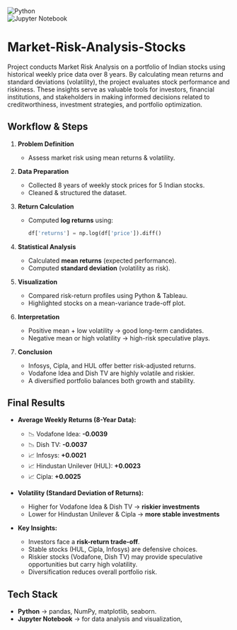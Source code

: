 ![Python](https://img.shields.io/badge/Python-3.8+-blue.svg)  
![Jupyter Notebook](https://img.shields.io/badge/Language-Jupyter%20Notebook-orange?logo=jupyter&logoColor=white)

# Market-Risk-Analysis-Stocks
Project conducts Market Risk Analysis on a portfolio of Indian stocks using historical weekly price data over 8 years. By calculating mean returns and standard deviations (volatility), the project evaluates stock performance and riskiness. These insights serve as valuable tools for investors, financial institutions, and stakeholders in making informed decisions related to creditworthiness, investment strategies, and portfolio optimization.

## Workflow & Steps ##

1. **Problem Definition**  
   - Assess market risk using mean returns & volatility.

2. **Data Preparation**  
   - Collected 8 years of weekly stock prices for 5 Indian stocks.  
   - Cleaned & structured the dataset.  

3. **Return Calculation**  
   - Computed **log returns** using:  
     ```python
     df['returns'] = np.log(df['price']).diff()
     ```

4. **Statistical Analysis**  
   - Calculated **mean returns** (expected performance).  
   - Computed **standard deviation** (volatility as risk).  

5. **Visualization**  
   - Compared risk-return profiles using Python & Tableau.  
   - Highlighted stocks on a mean-variance trade-off plot.  

6. **Interpretation**  
   - Positive mean + low volatility → good long-term candidates.  
   - Negative mean or high volatility → high-risk speculative plays.  

7. **Conclusion**  
   - Infosys, Cipla, and HUL offer better risk-adjusted returns.  
   - Vodafone Idea and Dish TV are highly volatile and riskier.  
   - A diversified portfolio balances both growth and stability.

## Final Results ##

- **Average Weekly Returns (8-Year Data):**  
  - 📉 Vodafone Idea: **-0.0039**  
  - 📉 Dish TV: **-0.0037**  
  - 📈 Infosys: **+0.0021**  
  - 📈 Hindustan Unilever (HUL): **+0.0023**  
  - 📈 Cipla: **+0.0025**  

- **Volatility (Standard Deviation of Returns):**  
  - Higher for Vodafone Idea & Dish TV → **riskier investments**  
  - Lower for Hindustan Unilever & Cipla → **more stable investments**  

- **Key Insights:**  
  - Investors face a **risk-return trade-off**.  
  - Stable stocks (HUL, Cipla, Infosys) are defensive choices.  
  - Riskier stocks (Vodafone, Dish TV) may provide speculative opportunities but carry high volatility.  
  - Diversification reduces overall portfolio risk.  

## Tech Stack ##
- **Python** → pandas, NumPy, matplotlib, seaborn.  
- **Jupyter Notebook** → for data analysis and visualization,
